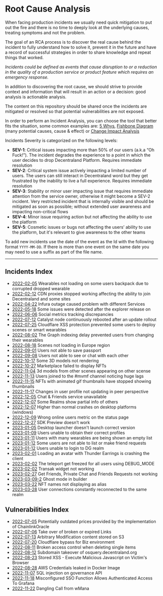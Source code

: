 # Root Cause Analysis

When facing production incidents we usually need quick mitigation to put out the fire and there is no time to deeply look at the underlying causes, treating symptoms and not the problem.

The goal of an RCA process is to discover the real cause behind the incident to fully understand how to solve it, prevent it in the future and have a record of successful strategies in order to share knowledge and repeat things that worked.

_Incidents could be defined as events that cause disruption to or a reduction in the quality of a production service or product feature which requires an emergency response._

In addition to discovering the root cause, we should strive to provide context and information that will result in an action or a decision: good analysis is actionable analysis.

The content on this repository should be shared once the incidents are mitigated or resolved so that potential vulnerabilities are not exposed.

In order to perform an Incident Analysis, you can choose the tool that better fits the situation, some common examples are: [5 Whys](https://en.wikipedia.org/wiki/Five_whys), [Fishbone Diagram](https://en.wikipedia.org/wiki/Ishikawa_diagram) (many potential causes, cause & effect) or [Change Impact Analysis](https://en.wikipedia.org/wiki/Change_impact_analysis)

Incidents Severity is categorized on the following levels:

- **SEV-1**: Critical issues impacting more than 50% of our users (a.k.a “Oh Fuck!”). The incident degrades the experience to a point in which the user decides to drop Decentraland Platform. Requires immediate resolution
- **SEV-2**: Critical system issue actively impacting a limited number of users. The users can still interact in Decentraland word but they get frustrated by the inability to live a full experience. Requires immediate resolution
- **SEV-3**: Stability or minor user impacting issue that requires immediate attention from the service owner, otherwise it might become a SEV-2 incident. Very restricted incident that is internally visible and should be mitigated as soon as possible; without extended user awareness and impacting non-critical flows
- **SEV-4**: Minor issue requiring action but not affecting the ability to use the platform
- **SEV-5**: Cosmetic issues or bugs not affecting the users’ ability to use the platform, but it's relevant to give awareness to the other teams

To add new incidents use the date of the event as the Id with the following format `YYYY-MM-DD`. If there is more than one event on the same date you may need to use a suffix as part of the file name.

---

## Incidents Index

- [2022-02-05](incidents/2022-02-05.md) Wearables not loading on some users backpack due to corrupted dropped wearable
- [2022-02-12](incidents/2022-02-12.md) CDN proxies stopped working affecting the ability to join Decentraland and some sites
- [2022-04-22](incidents/2022-04-22.md) Infura outage caused problem with different Services
- [2022-05-18](incidents/2022-05-18.md) Some issues were detected after the explorer release on
- [2022-06-06](incidents/2022-06-06.md) Social metrics tracking discrepancies
- [2022-07-12](incidents/2022-07-12.md) Catalyst node continuously rebooted after an update rollout
- [2022-07-25](incidents/2022-07-25.md) Cloudflare XSS protection prevented some users to deploy scenes or smart wearables
- [2022-08-02](incidents/2022-08-02.md) The Graph indexing delay prevented users from changing their wearables
- [2022-08-18](incidents/2022-08-18.md) Scenes not loading in Europe region
- [2022-09-01](incidents/2022-09-01.md) Users not able to save passport
- [2022-09-08](incidents/2022-09-08.md) Users not able to see or chat with each other
- [2022-10-17](incidents/2022-10-17.md) Some 3D models not rendering
- [2022-10-27](incidents/2022-10-27.md) Marketplace failed to display NFTs
- [2022-11-04](incidents/2022-11-04.md) 3d models from other scenes appearing on other scense
- [2022-11-13](incidents/2022-11-13.md) Users joined to the #mvmf channel noticing huge lags
- [2022-11-15](incidents/2022-11-15.md) NFTs with animated gif thumbnails have stopped showing thumbnails
- [2022-11-17](incidents/2022-11-17.md) Changes in user profile not updating in peer perspective
- [2022-12-05](incidents/2022-12-05-01.md) Chat & Friends service unavailable
- [2022-12-07](incidents/2022-12-07.md) Some Realms show partial info of others
- [2022-12-07](incidents/2022-12-07-2.md) Higher than normal crashes on desktop platforms (windows)
- [2022-12-09](incidents/2022-12-09.md) Wrong online users metric on the status page
- [2022-12-27](incidents/2022-12-27.md) SDK Preview doesn’t work
- [2023-01-05](incidents/2023-01-05.md) Desktop launcher doesn't launch correct version
- [2023-01-09](incidents/2023-01-09.md) Users unable to obtain their correct profiles
- [2023-01-11](incidents/2023-01-11.md) Users with many wearables are being shown an empty list
- [2023-01-12](incidents/2023-01-12.md) Some users are not able to list or make friend requests
- [2023-01-12](incidents/2023-01-12-2.md) Users unable to login to DG realm
- [2023-02-01](incidents/2023-02-01.md) Loading an avatar with Thunder Earrings is crashing the client
- [2023-02-02](incidents/2023-02-02.md) The teleport get freezed for all users using DEBUG_MODE
- [2023-02-02](incidents/2023-02-02-2.md) Transak widget not working
- [2023-02-27](incidents/2023-02-27.md) Get Friends, Private Chat and Friends Requests not working
- [2023-03-09-2](incidents/2023-03-09-2.md) Ghost mode in builder
- [2023-03-22](incidents/2023-03-22.md) NFT names not displaying as alias
- [2023-03-28](incidents/2023-03-28.md) User connections constantly reconnected to the same realm
  

## Vulnerabilities Index

- [2022-07-05](vulnerabilities/2022-07-05.md) Potentially outdated prices provided by the implementation of ChainlinkOracle
- [2022-07-06](vulnerabilities/2022-07-06.md) Take over of broken or expired Links
- [2022-07-13](vulnerabilities/2022-07-13.md) Arbitrary Modification content stored on S3
- [2022-07-20](vulnerabilities/2022-07-20.md) Cloudflare bypass for Biz environment
- [2022-08-11](vulnerabilities/2022-08-11.md) Broken access control when deleting single items
- [2022-08-12](vulnerabilities/2022-08-12.md) Subdomain takeover of osquery.decentraland.org
- [2022-08-23](vulnerabilities/2022-08-23.md) Stored XSS - Execute Malicious Javascript on Victim's Browser
- [2022-08-28](vulnerabilities/2022-08-28.md) AWS Credentials leaked in Docker Image
- [2022-11-07](vulnerabilities/2022-11-07.md) SQL injection on governance API
- [2022-11-18](vulnerabilities/2022-11-18.md) Misconfigured SSO Function Allows Authenticated Access To Grafana
- [2022-11-22](vulnerabilities/2022-11-22.md) Dangling Call from wMana
